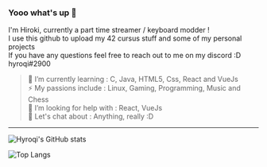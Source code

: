 ### **Yooo what's up 👋**

I'm Hiroki, currently a part time streamer / keyboard modder ! <br />
I use this github to upload my 42 cursus stuff and some of my personal projects <br />
If you have any questions feel free to reach out to me on my discord :D hyroqi#2900 <br />

> 🔭 I’m currently learning     : C, Java, HTML5, Css, React and VueJs <br />
> ⚡ My passions include        : Linux, Gaming, Programming, Music and Chess <br />
> 🤔 I’m looking for help with  : React, VueJs <br />
> 💬 Let's chat about           : Anything, really :D 
---

![Hyroqi's GitHub stats](https://github-readme-stats.vercel.app/api?username=hyroqi&show_icons=true&theme=dark)


![Top Langs](https://github-readme-stats.vercel.app/api/top-langs/?username=hyroqi&theme=dark)


<!--
**hyroqi/hyroqi** is a ✨ _special_ ✨ repository because its `README.md` (this file) appears on your GitHub profile.

Here are some ideas to get you started:

- 🔭 I’m currently working on ...
- 🌱 I’m currently learning ...
- 👯 I’m looking to collaborate on ...
- 🤔 I’m looking for help with ...
- 💬 Ask me about ...
- 📫 How to reach me: ...
- 😄 Pronouns: ...
- ⚡ Fun fact: ...
-->
